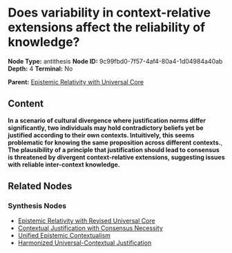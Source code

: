 # Does variability in context-relative extensions affect the reliability of knowledge?

**Node Type:** antithesis
**Node ID:** 9c99fbd0-7f57-4af4-80a4-1d04984a40ab
**Depth:** 4
**Terminal:** No

**Parent:** [Epistemic Relativity with Universal Core](epistemic-relativity-with-universal-core-synthesis-32670a07-06e0-4092-876e-1b70745ee61b.md)

## Content

**In a scenario of cultural divergence where justification norms differ significantly, two individuals may hold contradictory beliefs yet be justified according to their own contexts. Intuitively, this seems problematic for knowing the same proposition across different contexts.**, **The plausibility of a principle that justification should lead to consensus is threatened by divergent context-relative extensions, suggesting issues with reliable inter-context knowledge.**

## Related Nodes

### Synthesis Nodes

- [Epistemic Relativity with Revised Universal Core](epistemic-relativity-with-revised-universal-core-synthesis-ee12c5c8-4f8f-4829-bbdd-acc5e95da303.md)
- [Contextual Justification with Consensus Necessity](contextual-justification-with-consensus-necessity-synthesis-0926af3e-8313-40a5-9885-d01b33dac1ae.md)
- [Unified Epistemic Contextualism](unified-epistemic-contextualism-synthesis-9d785e44-e943-4759-b977-ee7e5b72926a.md)
- [Harmonized Universal-Contextual Justification](harmonized-universal-contextual-justification-synthesis-1ef4edc9-541c-4dc0-96ae-3ac8cd0852ab.md)
